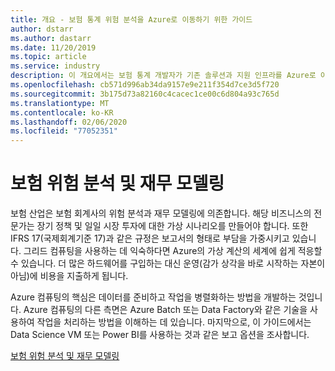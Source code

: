 ```yaml
---
title: 개요 - 보험 통계 위험 분석을 Azure로 이동하기 위한 가이드
author: dstarr
ms.author: dastarr
ms.date: 11/20/2019
ms.topic: article
ms.service: industry
description: 이 개요에서는 보험 통계 개발자가 기존 솔루션과 지원 인프라를 Azure로 이동할 수 있는 방법을 소개합니다.
ms.openlocfilehash: cb571d996ab34da9157e9e211f354d7ce3d5f720
ms.sourcegitcommit: 3b175d73a82160c4cacec1ce00c6d804a93c765d
ms.translationtype: MT
ms.contentlocale: ko-KR
ms.lasthandoff: 02/06/2020
ms.locfileid: "77052351"
---
```

# <a name="actuarial-risk-analysis-and-financial-modeling"></a>보험 위험 분석 및 재무 모델링

보험 산업은 보험 회계사의 위험 분석과 재무 모델링에 의존합니다. 해당 비즈니스의 전문가는 장기 정책 및 일일 시장 투자에 대한 가상 시나리오를 만들어야 합니다. 또한 IFRS 17(국제회계기준 17)과 같은 규정은 보고서의 형태로 부담을 가중시키고 있습니다. 그리드 컴퓨팅을 사용하는 데 익숙하다면 Azure의 가상 계산의 세계에 쉽게 적응할 수 있습니다. 더 많은 하드웨어를 구입하는 대신 운영(감가 상각을 바로 시작하는 자본이 아님)에 비용을 지출하게 됩니다.

Azure 컴퓨팅의 핵심은 데이터를 준비하고 작업을 병렬화하는 방법을 개발하는 것입니다. Azure 컴퓨팅의 다른 측면은 Azure Batch 또는 Data Factory와 같은 기술을 사용하여 작업을 처리하는 방법을 이해하는 데 있습니다. 마지막으로, 이 가이드에서는 Data Science VM 또는 Power BI를 사용하는 것과 같은 보고 옵션을 조사합니다.

[보험 위험 분석 및 재무 모델링](/azure/industry/financial/actuarial-risk-analysis-and-financial-modeling-solution-guide?WT.mc_id=overview-docs-dastarr)